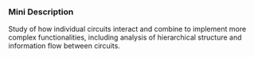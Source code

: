 ### Mini Description

Study of how individual circuits interact and combine to implement more complex functionalities, including analysis of hierarchical structure and information flow between circuits.
